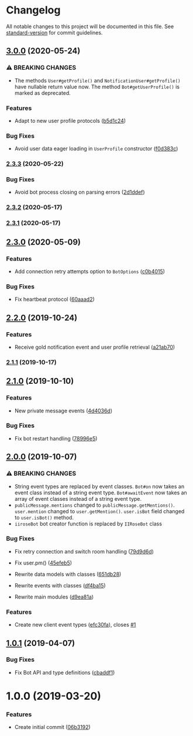 # Changelog

All notable changes to this project will be documented in this file. See [standard-version](https://github.com/conventional-changelog/standard-version) for commit guidelines.

## [3.0.0](https://github.com/iirose-tools/iirose-bot-ts/compare/v2.3.3...v3.0.0) (2020-05-24)


### ⚠ BREAKING CHANGES

* The methods `User#getProfile()` and
`NotificationUser#getProfile()` have nullable return value now.
The
method `Bot#getUserProfile()` is marked as deprecated.

### Features

* Adapt to new user profile protocols ([b5d1c24](https://github.com/iirose-tools/iirose-bot-ts/commit/b5d1c244b0fcf406cdd3656e179737866c7e8c4e))


### Bug Fixes

* Avoid user data eager loading in `UserProfile` constructor ([f0d383c](https://github.com/iirose-tools/iirose-bot-ts/commit/f0d383c5e44ae1155053b0204a1ed0be673950f7))

### [2.3.3](https://github.com/iirose-tools/iirose-bot-ts/compare/v2.3.2...v2.3.3) (2020-05-22)


### Bug Fixes

* Avoid bot process closing on parsing errors ([2d1ddef](https://github.com/iirose-tools/iirose-bot-ts/commit/2d1ddef82aeb83d605e767234944d14255577ed6))

### [2.3.2](https://github.com/iirose-tools/iirose-bot-ts/compare/v2.3.1...v2.3.2) (2020-05-17)

### [2.3.1](https://github.com/iirose-tools/iirose-bot-ts/compare/v2.3.0...v2.3.1) (2020-05-17)

## [2.3.0](https://github.com/iirose-tools/iirose-bot-ts/compare/v2.2.0...v2.3.0) (2020-05-09)


### Features

* Add connection retry attempts option to `BotOptions` ([c0b4015](https://github.com/iirose-tools/iirose-bot-ts/commit/c0b40155e2a5e85fc979f1834746465f7798488a))


### Bug Fixes

* Fix heartbeat protocol ([60aaad2](https://github.com/iirose-tools/iirose-bot-ts/commit/60aaad2bb7e668b54be2daafe9405049416f7d83))

## [2.2.0](https://github.com/iirose-tools/iirose-bot-ts/compare/v2.1.1...v2.2.0) (2019-10-24)


### Features

* Receive gold notification event and user profile retrieval ([a21ab70](https://github.com/iirose-tools/iirose-bot-ts/commit/a21ab708526a0ee6b203af1d42c8e48a28bab2b9))

### [2.1.1](https://github.com/iirose-tools/iirose-bot-ts/compare/v2.1.0...v2.1.1) (2019-10-17)

## [2.1.0](https://github.com/iirose-tools/iirose-bot-ts/compare/v2.0.0...v2.1.0) (2019-10-10)


### Features

* New private message events ([4d4036d](https://github.com/iirose-tools/iirose-bot-ts/commit/4d4036df54b7a95f7e8fe85ca4448712d15e89ef))


### Bug Fixes

* Fix bot restart handling ([78996e5](https://github.com/iirose-tools/iirose-bot-ts/commit/78996e5f60e8ec42a9a7a223ca50d56993872f62))

## [2.0.0](https://github.com/iirose-tools/iirose-bot-ts/compare/v1.0.1...v2.0.0) (2019-10-07)


### ⚠ BREAKING CHANGES

* String event types are replaced by event
classes.
`Bot#on` now takes an event class instead of a string event
type.
`Bot#awaitEvent` now takes an array of event classes instead of a
string event type.
* `publicMessage.mentions` changed to
`publicMessage.getMentions()`.
`user.mention` changed to
`user.getMention()`.
`user.isBot` field changed to `user.isBot()`
method.
* `iiroseBot` bot creator function is replaced by
`IIRoseBot` class

### Bug Fixes

* Fix retry connection and switch room handling ([79d9d6d](https://github.com/iirose-tools/iirose-bot-ts/commit/79d9d6d))
* Fix user.pm() ([45efeb5](https://github.com/iirose-tools/iirose-bot-ts/commit/45efeb5))


* Rewrite data models with classes ([651db28](https://github.com/iirose-tools/iirose-bot-ts/commit/651db28))
* Rewrite events with classes ([df4ba15](https://github.com/iirose-tools/iirose-bot-ts/commit/df4ba15))
* Rewrite main modules ([d9ea81a](https://github.com/iirose-tools/iirose-bot-ts/commit/d9ea81a))


### Features

* Create new client event types ([efc30fa](https://github.com/iirose-tools/iirose-bot-ts/commit/efc30fa)), closes [#1](https://github.com/iirose-tools/iirose-bot-ts/issues/1)

## [1.0.1](https://github.com/iirose-tools/iirose-bot-ts/compare/v1.0.0...v1.0.1) (2019-04-07)


### Bug Fixes

* Fix Bot API and type definitions ([cbaddf1](https://github.com/iirose-tools/iirose-bot-ts/commit/cbaddf1))



# 1.0.0 (2019-03-20)


### Features

* Create initial commit ([06b3192](https://github.com/iirose-tools/iirose-bot-ts/commit/06b3192))
